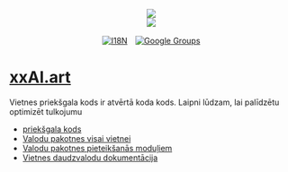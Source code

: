 <p align="center"><a href="https://xxai.art"><img src="https://cdn.jsdelivr.net/gh/xxai-art/doc/logo.svg"/></a><br/><a href="https://xxai.art"><img src="https://cdn.jsdelivr.net/gh/xxai-art/doc/xxai.svg"/></a></p><p align="center"><a href="https://github.com/xxai-art/doc#readme"><img alt="I18N" src="https://cdn.jsdelivr.net/gh/wactax/img/t.svg"/></a>　<a href="https://groups.google.com/u/0/g/xxai-art"><img alt="Google Groups" src="https://cdn.jsdelivr.net/gh/wactax/img/g-groups.svg"/></a></p>

# [xxAI.art](https://xxAI.art)

Vietnes priekšgala kods ir atvērtā koda kods. Laipni lūdzam, lai palīdzētu optimizēt tulkojumu

* [priekšgala kods](https://github.com/xxai-art/web)
* [Valodu pakotnes visai vietnei](https://github.com/xxai-art/web/tree/main/i18n)
* [Valodu pakotnes pieteikšanās moduļiem](https://github.com/wacpkg/user/tree/main/ui.i18n)
* [Vietnes daudzvalodu dokumentācija](https://github.com/xxai-doc)

